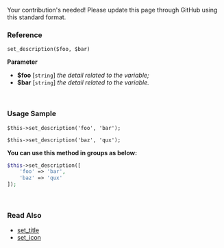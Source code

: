 Your contribution's needed!
Please update this page through GitHub using this standard format.

### Reference
`set_description($foo, $bar)`

**Parameter**
* **$foo** [`string`] *the detail related to the variable;*
* **$bar** [`string`] *the detail related to the variable.*

&nbsp;

### Usage Sample
`$this->set_description('foo', 'bar');`

`$this->set_description('baz', 'qux');`

**You can use this method in groups as below:**
```php
$this->set_description([
    'foo' => 'bar',
    'baz' => 'qux'
]);
```

&nbsp;

### Read Also
* [set_title](./set_title)
* [set_icon](./set_icon)
